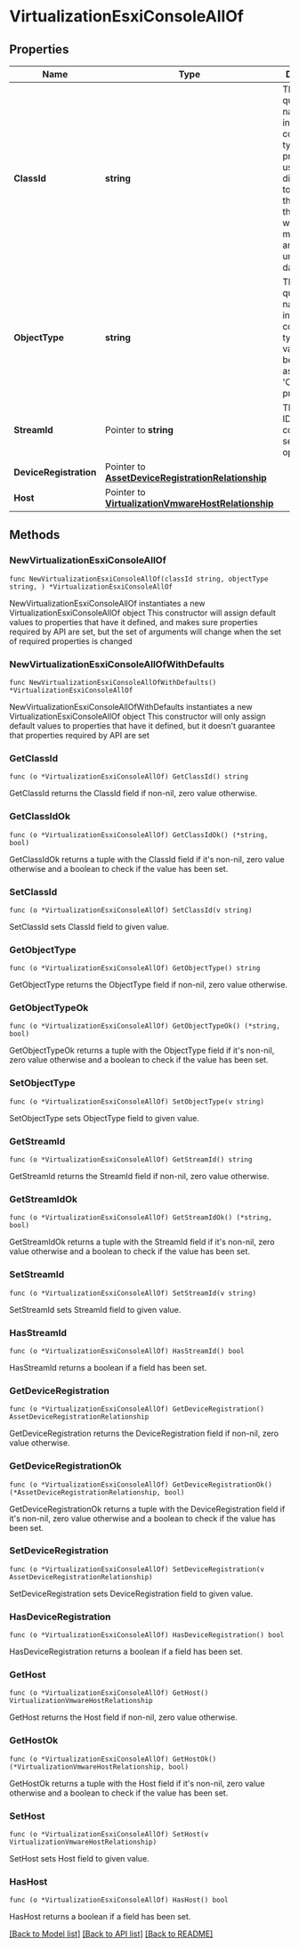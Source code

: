 # VirtualizationEsxiConsoleAllOf

## Properties

Name | Type | Description | Notes
------------ | ------------- | ------------- | -------------
**ClassId** | **string** | The fully-qualified name of the instantiated, concrete type. This property is used as a discriminator to identify the type of the payload when marshaling and unmarshaling data. | [default to "virtualization.EsxiConsole"]
**ObjectType** | **string** | The fully-qualified name of the instantiated, concrete type. The value should be the same as the &#39;ClassId&#39; property. | [default to "virtualization.EsxiConsole"]
**StreamId** | Pointer to **string** | The stream ID of the host console session opened. | [optional] [readonly] 
**DeviceRegistration** | Pointer to [**AssetDeviceRegistrationRelationship**](asset.DeviceRegistration.Relationship.md) |  | [optional] 
**Host** | Pointer to [**VirtualizationVmwareHostRelationship**](virtualization.VmwareHost.Relationship.md) |  | [optional] 

## Methods

### NewVirtualizationEsxiConsoleAllOf

`func NewVirtualizationEsxiConsoleAllOf(classId string, objectType string, ) *VirtualizationEsxiConsoleAllOf`

NewVirtualizationEsxiConsoleAllOf instantiates a new VirtualizationEsxiConsoleAllOf object
This constructor will assign default values to properties that have it defined,
and makes sure properties required by API are set, but the set of arguments
will change when the set of required properties is changed

### NewVirtualizationEsxiConsoleAllOfWithDefaults

`func NewVirtualizationEsxiConsoleAllOfWithDefaults() *VirtualizationEsxiConsoleAllOf`

NewVirtualizationEsxiConsoleAllOfWithDefaults instantiates a new VirtualizationEsxiConsoleAllOf object
This constructor will only assign default values to properties that have it defined,
but it doesn't guarantee that properties required by API are set

### GetClassId

`func (o *VirtualizationEsxiConsoleAllOf) GetClassId() string`

GetClassId returns the ClassId field if non-nil, zero value otherwise.

### GetClassIdOk

`func (o *VirtualizationEsxiConsoleAllOf) GetClassIdOk() (*string, bool)`

GetClassIdOk returns a tuple with the ClassId field if it's non-nil, zero value otherwise
and a boolean to check if the value has been set.

### SetClassId

`func (o *VirtualizationEsxiConsoleAllOf) SetClassId(v string)`

SetClassId sets ClassId field to given value.


### GetObjectType

`func (o *VirtualizationEsxiConsoleAllOf) GetObjectType() string`

GetObjectType returns the ObjectType field if non-nil, zero value otherwise.

### GetObjectTypeOk

`func (o *VirtualizationEsxiConsoleAllOf) GetObjectTypeOk() (*string, bool)`

GetObjectTypeOk returns a tuple with the ObjectType field if it's non-nil, zero value otherwise
and a boolean to check if the value has been set.

### SetObjectType

`func (o *VirtualizationEsxiConsoleAllOf) SetObjectType(v string)`

SetObjectType sets ObjectType field to given value.


### GetStreamId

`func (o *VirtualizationEsxiConsoleAllOf) GetStreamId() string`

GetStreamId returns the StreamId field if non-nil, zero value otherwise.

### GetStreamIdOk

`func (o *VirtualizationEsxiConsoleAllOf) GetStreamIdOk() (*string, bool)`

GetStreamIdOk returns a tuple with the StreamId field if it's non-nil, zero value otherwise
and a boolean to check if the value has been set.

### SetStreamId

`func (o *VirtualizationEsxiConsoleAllOf) SetStreamId(v string)`

SetStreamId sets StreamId field to given value.

### HasStreamId

`func (o *VirtualizationEsxiConsoleAllOf) HasStreamId() bool`

HasStreamId returns a boolean if a field has been set.

### GetDeviceRegistration

`func (o *VirtualizationEsxiConsoleAllOf) GetDeviceRegistration() AssetDeviceRegistrationRelationship`

GetDeviceRegistration returns the DeviceRegistration field if non-nil, zero value otherwise.

### GetDeviceRegistrationOk

`func (o *VirtualizationEsxiConsoleAllOf) GetDeviceRegistrationOk() (*AssetDeviceRegistrationRelationship, bool)`

GetDeviceRegistrationOk returns a tuple with the DeviceRegistration field if it's non-nil, zero value otherwise
and a boolean to check if the value has been set.

### SetDeviceRegistration

`func (o *VirtualizationEsxiConsoleAllOf) SetDeviceRegistration(v AssetDeviceRegistrationRelationship)`

SetDeviceRegistration sets DeviceRegistration field to given value.

### HasDeviceRegistration

`func (o *VirtualizationEsxiConsoleAllOf) HasDeviceRegistration() bool`

HasDeviceRegistration returns a boolean if a field has been set.

### GetHost

`func (o *VirtualizationEsxiConsoleAllOf) GetHost() VirtualizationVmwareHostRelationship`

GetHost returns the Host field if non-nil, zero value otherwise.

### GetHostOk

`func (o *VirtualizationEsxiConsoleAllOf) GetHostOk() (*VirtualizationVmwareHostRelationship, bool)`

GetHostOk returns a tuple with the Host field if it's non-nil, zero value otherwise
and a boolean to check if the value has been set.

### SetHost

`func (o *VirtualizationEsxiConsoleAllOf) SetHost(v VirtualizationVmwareHostRelationship)`

SetHost sets Host field to given value.

### HasHost

`func (o *VirtualizationEsxiConsoleAllOf) HasHost() bool`

HasHost returns a boolean if a field has been set.


[[Back to Model list]](../README.md#documentation-for-models) [[Back to API list]](../README.md#documentation-for-api-endpoints) [[Back to README]](../README.md)


